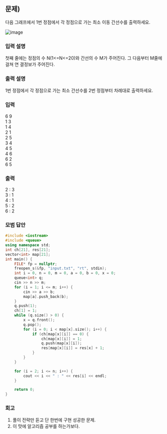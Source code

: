 ﻿## 문제)
다음 그래프에서 1번 정점에서 각 정점으로 가는 최소 이동 간선수를 출력하세요.

![image](https://user-images.githubusercontent.com/75019048/175427796-ca4404b2-cc3b-4fbe-b381-e6603e5a4b0c.png)

### 입력 설명
첫째 줄에는 정점의 수 N(1<=N<=20)와 간선의 수 M가 주어진다. 그 다음부터 M줄에 걸쳐 연
결정보가 주어진다.

### 출력 설명
1번 정점에서 각 정점으로 가는 최소 간선수를 2번 정점부터 차례대로 출력하세요.

### 입력
6 9\
1 3\
1 4\
2 1\
2 5\
3 4\
4 5\
4 6\
6 2\
6 5

### 출력
2 : 3\
3 : 1\
4 : 1\
5 : 2\
6 : 2

### 모범 답안
``` Cpp
#include <iostream>
#include <queue>
using namespace std;
int ch[21], res[21];
vector<int> map[21];
int main() {
    FILE* fp = nullptr;
    freopen_s(&fp, "input.txt", "rt", stdin);
    int i = 0, n = 0, m = 0, a = 0, b = 0, x = 0;
    queue<int> q;
    cin >> n >> m;
    for (i = 1; i <= m; i++) {
        cin >> a >> b;
        map[a].push_back(b);
    }
    q.push(1);
    ch[1] = 1;
    while (q.size() > 0) {
        x = q.front();
        q.pop();
        for (i = 0; i < map[x].size(); i++) {
            if (ch[map[x][i]] == 0) {
                ch[map[x][i]] = 1;
                q.push(map[x][i]);
                res[map[x][i]] = res[x] + 1;
            }
        }
    }

    for (i = 2; i <= n; i++) {
        cout << i << " : " << res[i] << endl;
    }

    return 0;
}
```

### 회고

1. 풀이 전략만 듣고 단 한번에 구현 성공한 문제.
2. 이 맛에 알고리즘 공부를 하는가보다.
